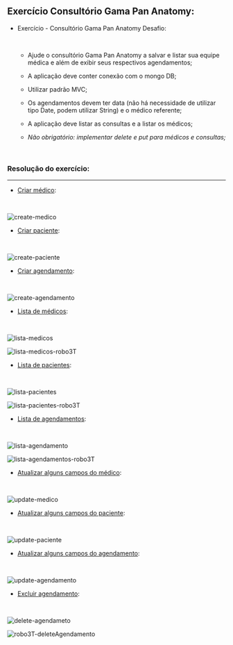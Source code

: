 ## Exercício Consultório Gama Pan Anatomy:

* Exercício - Consultório Gama Pan Anatomy Desafio:

  ​

  * Ajude o consultório Gama Pan Anatomy a salvar e listar sua equipe médica e além de exibir seus respectivos agendamentos;

  * A aplicação deve conter conexão com o mongo DB;

  * Utilizar padrão MVC;

  * Os agendamentos devem ter data (não há necessidade de utilizar tipo Date, podem utilizar String) e o médico referente;

  * A aplicação deve listar as consultas e a listar os médicos;

  * *Não obrigatório: implementar delete e put para médicos e consultas;*

    ​


### Resolução do exercício:

-----

* [Criar médico](https://github.com/Feruaro/Pan-Academy/blob/main/Aulas%20-%20DataBase/03-11/imagens/create-medico.jpg):

  ​

![create-medico](https://github.com/Feruaro/Pan-Academy/blob/main/Aulas%20-%20DataBase/03-11/imagens/create-medico.jpg)

* [Criar paciente](https://github.com/Feruaro/Pan-Academy/blob/main/Aulas%20-%20DataBase/03-11/imagens/create-paciente.jpg):

  ​

![create-paciente](https://github.com/Feruaro/Pan-Academy/blob/main/Aulas%20-%20DataBase/03-11/imagens/create-paciente.jpg)

* [Criar agendamento](https://github.com/Feruaro/Pan-Academy/blob/main/Aulas%20-%20DataBase/03-11/imagens/create-agendamento.jpg):

  ​

![create-agendamento](https://github.com/Feruaro/Pan-Academy/blob/main/Aulas%20-%20DataBase/03-11/imagens/create-agendamento.jpg)

* [Lista de médicos](https://github.com/Feruaro/Pan-Academy/blob/main/Aulas%20-%20DataBase/03-11/imagens/robo3T-medicos.jpg):

  ​

![lista-medicos](https://github.com/Feruaro/Pan-Academy/blob/main/Aulas%20-%20DataBase/03-11/imagens/lista-medicos.jpg)

![lista-medicos-robo3T](https://github.com/Feruaro/Pan-Academy/blob/main/Aulas%20-%20DataBase/03-11/imagens/robo3T-medicos.jpg)

* [Lista de pacientes](https://github.com/Feruaro/Pan-Academy/blob/main/Aulas%20-%20DataBase/03-11/imagens/robo3T-pacientes.jpg):

  ​

![lista-pacientes](https://github.com/Feruaro/Pan-Academy/blob/main/Aulas%20-%20DataBase/03-11/imagens/lista-pacientes.jpg)

![lista-pacientes-robo3T](https://github.com/Feruaro/Pan-Academy/blob/main/Aulas%20-%20DataBase/03-11/imagens/robo3T-pacientes.jpg)

* [Lista de agendamentos](https://github.com/Feruaro/Pan-Academy/blob/main/Aulas%20-%20DataBase/03-11/imagens/robo3T-agendamentos.jpg):

  ​

![lista-agendamento](https://github.com/Feruaro/Pan-Academy/blob/main/Aulas%20-%20DataBase/03-11/imagens/lista-agendamentos.jpg)

![lista-agendamentos-robo3T](https://github.com/Feruaro/Pan-Academy/blob/main/Aulas%20-%20DataBase/03-11/imagens/robo3T-agendamentos.jpg)

* [Atualizar alguns campos do médico](https://github.com/Feruaro/Pan-Academy/blob/main/Aulas%20-%20DataBase/03-11/imagens/update-medico.jpg):

  ​

![update-medico](https://github.com/Feruaro/Pan-Academy/blob/main/Aulas%20-%20DataBase/03-11/imagens/update-medico.jpg)

* [Atualizar alguns campos do paciente](https://github.com/Feruaro/Pan-Academy/blob/main/Aulas%20-%20DataBase/03-11/imagens/update-paciente.jpg):

  ​

![update-paciente](https://github.com/Feruaro/Pan-Academy/blob/main/Aulas%20-%20DataBase/03-11/imagens/update-paciente.jpg)

* [Atualizar alguns campos do agendamento](https://github.com/Feruaro/Pan-Academy/blob/main/Aulas%20-%20DataBase/03-11/imagens/update-agendamento.jpg):

  ​

![update-agendamento](https://github.com/Feruaro/Pan-Academy/blob/main/Aulas%20-%20DataBase/03-11/imagens/update-agendamento.jpg)

* [Excluir agendamento](https://github.com/Feruaro/Pan-Academy/blob/main/Aulas%20-%20DataBase/03-11/imagens/delete-agendamento.jpg):

  ​

![delete-agendameto](https://github.com/Feruaro/Pan-Academy/blob/main/Aulas%20-%20DataBase/03-11/imagens/delete-agendamento.jpg)

![robo3T-deleteAgendamento](https://github.com/Feruaro/Pan-Academy/blob/main/Aulas%20-%20DataBase/03-11/imagens/robo3T-deleteAgendamentos.jpg)